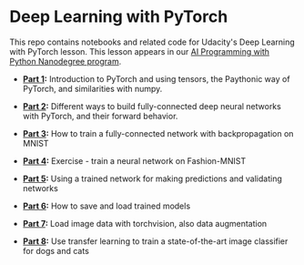# Deep Learning with PyTorch

This repo contains notebooks and related code for Udacity's Deep Learning with PyTorch lesson. This lesson appears in our [AI Programming with Python Nanodegree program](https://www.udacity.com/course/ai-programming-python-nanodegree--nd089).



* **[Part 1](Part%201%20-%20Tensors%20in%20PyTorch.ipynb):** Introduction to PyTorch and using tensors, the Paythonic way of PyTorch, and similarities with numpy. 

* **[Part 2](Part%202%20-%20Neural%20Networks%20in%20PyTorch.ipynb):** Different ways to build fully-connected deep neural networks with PyTorch, and their forward behavior. 

* **[Part 3](Part%203%20-%20Training%20Neural%20Networks.ipynb):** How to train a fully-connected network with backpropagation on MNIST

* **[Part 4](Part%204%20-%20Fashion-MNIST%20Exercise.ipynb):** Exercise - train a neural network on Fashion-MNIST

* **[Part 5](Part%205%20-%20Solution%20-%20Inference%20and%20Validation.ipynb):** Using a trained network for making predictions and validating networks

* **[Part 6](Part%206%20-%20Saving%20and%20Loading%20Models.ipynb):** How to save and load trained models

* **[Part 7](Part%207%20-%20Loading%20Image%20Data.ipynb):** Load image data with torchvision, also data augmentation

* **[Part 8](Part%208%20-%20Transfer%20Learning.ipynb):** Use transfer learning to train a state-of-the-art image classifier for dogs and cats

